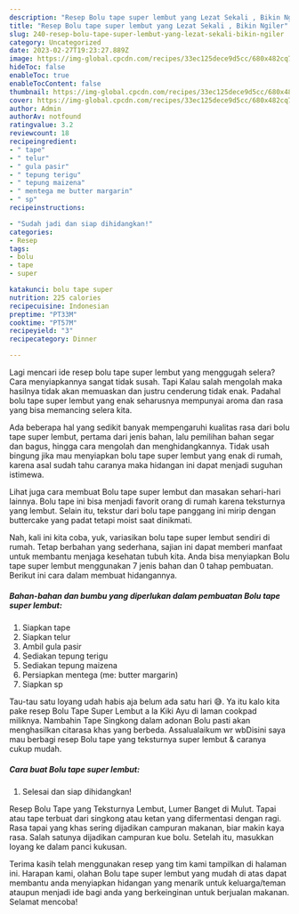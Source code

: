 ```yaml
---
description: "Resep Bolu tape super lembut yang Lezat Sekali , Bikin Ngiler"
title: "Resep Bolu tape super lembut yang Lezat Sekali , Bikin Ngiler"
slug: 240-resep-bolu-tape-super-lembut-yang-lezat-sekali-bikin-ngiler
category: Uncategorized
date: 2023-02-27T19:23:27.889Z
image: https://img-global.cpcdn.com/recipes/33ec125dece9d5cc/680x482cq70/bolu-tape-super-lembut-foto-resep-utama.jpg
hideToc: false
enableToc: true
enableTocContent: false
thumbnail: https://img-global.cpcdn.com/recipes/33ec125dece9d5cc/680x482cq70/bolu-tape-super-lembut-foto-resep-utama.jpg
cover: https://img-global.cpcdn.com/recipes/33ec125dece9d5cc/680x482cq70/bolu-tape-super-lembut-foto-resep-utama.jpg
author: Admin
authorAv: notfound
ratingvalue: 3.2
reviewcount: 18
recipeingredient:
- " tape"
- " telur"
- " gula pasir"
- " tepung terigu"
- " tepung maizena"
- " mentega me butter margarin"
- " sp"
recipeinstructions:

- "Sudah jadi dan siap dihidangkan!"
categories:
- Resep
tags:
- bolu
- tape
- super

katakunci: bolu tape super 
nutrition: 225 calories
recipecuisine: Indonesian
preptime: "PT33M"
cooktime: "PT57M"
recipeyield: "3"
recipecategory: Dinner

---
```



Lagi mencari ide resep bolu tape super lembut yang menggugah selera? Cara menyiapkannya sangat tidak susah. Tapi Kalau salah mengolah maka hasilnya tidak akan memuaskan dan justru cenderung tidak enak. Padahal bolu tape super lembut yang enak seharusnya mempunyai aroma dan rasa yang bisa memancing selera kita.


Ada beberapa hal yang sedikit banyak mempengaruhi kualitas rasa dari bolu tape super lembut, pertama dari jenis bahan, lalu pemilihan bahan segar dan bagus, hingga cara mengolah dan menghidangkannya. Tidak usah bingung jika mau menyiapkan bolu tape super lembut yang enak di rumah, karena asal sudah tahu caranya maka hidangan ini dapat menjadi suguhan istimewa.

Lihat juga cara membuat Bolu tape super lembut dan masakan sehari-hari lainnya. Bolu tape ini bisa menjadi favorit orang di rumah karena teksturnya yang lembut. Selain itu, tekstur dari bolu tape panggang ini mirip dengan buttercake yang padat tetapi moist saat dinikmati.


Nah, kali ini kita coba, yuk, variasikan bolu tape super lembut sendiri di rumah. Tetap berbahan yang sederhana, sajian ini dapat memberi manfaat untuk membantu menjaga kesehatan tubuh kita. Anda bisa menyiapkan Bolu tape super lembut menggunakan 7 jenis bahan dan 0 tahap pembuatan. Berikut ini cara dalam membuat hidangannya.

<!--inarticleads1-->

##### Bahan-bahan dan bumbu yang diperlukan dalam pembuatan Bolu tape super lembut:

1. Siapkan  tape
1. Siapkan  telur
1. Ambil  gula pasir
1. Sediakan  tepung terigu
1. Sediakan  tepung maizena
1. Persiapkan  mentega (me: butter margarin)
1. Siapkan  sp


Tau-tau satu loyang udah habis aja belum ada satu hari 😅. Ya itu kalo kita pake resep Bolu Tape Super Lembut a la Kiki Ayu di laman cookpad miliknya. Nambahin Tape Singkong dalam adonan Bolu pasti akan menghasilkan citarasa khas yang berbeda. Assalualaikum wr wbDisini saya mau berbagi resep Bolu tape yang teksturnya super lembut &amp; caranya cukup mudah. 

<!--inarticleads2-->

##### Cara buat Bolu tape super lembut:


1. Selesai dan siap dihidangkan!

Resep Bolu Tape yang Teksturnya Lembut, Lumer Banget di Mulut. Tapai atau tape terbuat dari singkong atau ketan yang difermentasi dengan ragi. Rasa tapai yang khas sering dijadikan campuran makanan, biar makin kaya rasa. Salah satunya dijadikan campuran kue bolu. Setelah itu, masukkan loyang ke dalam panci kukusan. 

Terima kasih telah menggunakan resep yang tim kami tampilkan di halaman ini. Harapan kami, olahan Bolu tape super lembut yang mudah di atas dapat membantu anda menyiapkan hidangan yang menarik untuk keluarga/teman ataupun menjadi ide bagi anda yang berkeinginan untuk berjualan makanan. Selamat mencoba!
